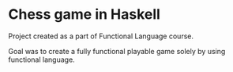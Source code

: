# Chess game in Haskell
Project created as a part of Functional Language course.

Goal was to create a fully functional playable game solely by using functional language.

